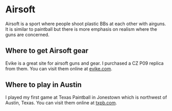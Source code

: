 # Airsoft

Airsoft is a sport where people shoot plastic BBs at each other with airguns. It is similar to paintball but there is more emphasis on realism where the guns are concerned.

## Where to get Airsoft gear

Evike is a great site for airsoft guns and gear. I purchased a CZ P09 replica from them. You can visit them online at [evike.com](https://www.evike.com/airsoft-guns/).

## Where to play in Austin

I played my first game at Texas Paintball in Jonestown which is northwest of Austin, Texas. You can visit them online at [txpb.com](https://txpb.com/).

